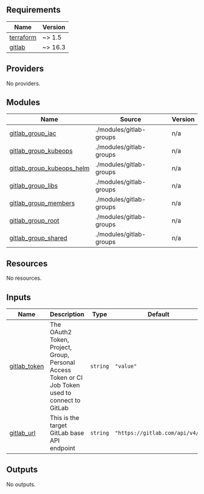 ## Requirements

| Name | Version |
|------|---------|
| <a name="requirement_terraform"></a> [terraform](#requirement\_terraform) | ~> 1.5 |
| <a name="requirement_gitlab"></a> [gitlab](#requirement\_gitlab) | ~> 16.3 |

## Providers

No providers.

## Modules

| Name | Source | Version |
|------|--------|---------|
| <a name="module_gitlab_group_iac"></a> [gitlab\_group\_iac](#module\_gitlab\_group\_iac) | ./modules/gitlab-groups | n/a |
| <a name="module_gitlab_group_kubeops"></a> [gitlab\_group\_kubeops](#module\_gitlab\_group\_kubeops) | ./modules/gitlab-groups | n/a |
| <a name="module_gitlab_group_kubeops_helm"></a> [gitlab\_group\_kubeops\_helm](#module\_gitlab\_group\_kubeops\_helm) | ./modules/gitlab-groups | n/a |
| <a name="module_gitlab_group_libs"></a> [gitlab\_group\_libs](#module\_gitlab\_group\_libs) | ./modules/gitlab-groups | n/a |
| <a name="module_gitlab_group_members"></a> [gitlab\_group\_members](#module\_gitlab\_group\_members) | ./modules/gitlab-groups | n/a |
| <a name="module_gitlab_group_root"></a> [gitlab\_group\_root](#module\_gitlab\_group\_root) | ./modules/gitlab-groups | n/a |
| <a name="module_gitlab_group_shared"></a> [gitlab\_group\_shared](#module\_gitlab\_group\_shared) | ./modules/gitlab-groups | n/a |

## Resources

No resources.

## Inputs

| Name | Description | Type | Default | Required |
|------|-------------|------|---------|:--------:|
| <a name="input_gitlab_token"></a> [gitlab\_token](#input\_gitlab\_token) | The OAuth2 Token, Project, Group, Personal Access Token or CI Job Token used to connect to GitLab | `string` | `"value"` | no |
| <a name="input_gitlab_url"></a> [gitlab\_url](#input\_gitlab\_url) | This is the target GitLab base API endpoint | `string` | `"https://gitlab.com/api/v4/"` | no |

## Outputs

No outputs.
